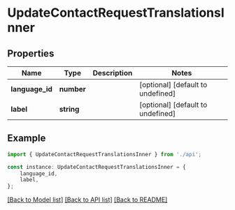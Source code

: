# UpdateContactRequestTranslationsInner


## Properties

Name | Type | Description | Notes
------------ | ------------- | ------------- | -------------
**language_id** | **number** |  | [optional] [default to undefined]
**label** | **string** |  | [optional] [default to undefined]

## Example

```typescript
import { UpdateContactRequestTranslationsInner } from './api';

const instance: UpdateContactRequestTranslationsInner = {
    language_id,
    label,
};
```

[[Back to Model list]](../README.md#documentation-for-models) [[Back to API list]](../README.md#documentation-for-api-endpoints) [[Back to README]](../README.md)
